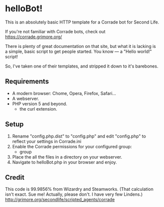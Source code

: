 # helloBot!

This is an absolutely basic HTTP template for a Corrade bot for Second Life. 

If you're not familiar with Corrade bots, check out https://corrade.grimore.org/

There is plenty of great documentation on that site, but what it is lacking is a simple, basic script to get people started. You know — a "Hello world!" script!

So, I've taken one of their templates, and stripped it down to it's barebones.

## Requirements

  * A modern browser: Chome, Opera, Firefox, Safari...
  * A webserver.
  * PHP version 5 and beyond.
    * the curl extension.

## Setup

  1. Rename "config.php.dist" to "config.php" and edit "config.php" 
      to reflect your settings in Corrade.ini
  1. Enable the Corrade permissions for your configured group:
      * group
  1. Place the all the files in a directory on your webserver.
  1. Navigate to helloBot.php in your browser and enjoy.

## Credit

This code is 99.9856% from Wizardry and Steamworks. (That calculation isn't exact. Sue me! Actually, please don't. I have very few Lindens.)
http://grimore.org/secondlife/scripted_agents/corrade
